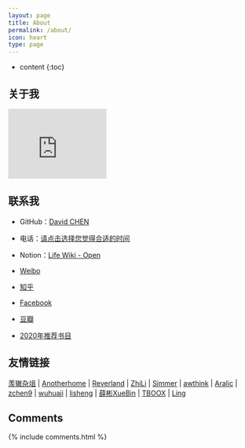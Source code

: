 ```yaml
---
layout: page
title: About
permalink: /about/
icon: heart
type: page
---
```


* content
{:toc}

## 关于我

<iframe src="https://githubbadge.appspot.com/davidnsw?s=1" style="border: 0;height: 142px;width: 200px;overflow: hidden;" frameBorder="0"></iframe>

## 联系我

* GitHub：[David CHEN](https://github.com/davidnsw)

* 电话：[请点击选择您觉得合适的时间](https://calendly.com/guangwei/phone-call)

* Notion：[Life Wiki - Open](https://www.notion.so/Life-Wiki-Open-3fb82e852aa146b99498195843386520)

* [Weibo](http://weibo.com)

* [知乎](https://www.zhihu.com)

* [Facebook](https://www.facebook.com)

* [豆瓣](https://www.douban.com/people/55478060/)

* [2020年推荐书目](https://www.notion.so/Reading-List-2020-f0272ce4e636400882e2269fab217241)

  

## 友情链接

[羡辙杂俎](http://zhangwenli.com/blog) \| [Anotherhome](https://www.anotherhome.net) \| [Reverland](http://reverland.org/) \| [ZhiLi](http://lizhipower.github.io/) \| [Simmer](http://simmer-jun.github.io/) \| [awthink](http://awthink.net/) \| [Aralic](http://aralic.github.io/) \| [zchen9](http://www.chen9.info/) \| [wuhuaji](http://wuhuaji.me/) \| [lisheng](http://www.lishengcn.cn/) \| [薛彬XueBin](http://axuebin.com/blog/) \| [TBOOX](http://www.tboox.org/cn/) \|  [Ling](http://linglinyp.com/)

## Comments

{% include comments.html %}
